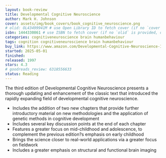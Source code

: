 ```yaml
---
layout: book-review
title: Developmental Cognitive Neuroscience
author: Mark H. Johnson
cover: assets/img/book_covers/book_cognitive_neuroscience.png
# olid: OL43499941M # use Open Library ID to fetch cover (if no `cover` is provided)
isbn: 1444330861 # use ISBN to fetch cover (if no `olid` is provided, dashes are optional)
categories: cognitiveneuroscience brain humanbehaviour
tags: cognition cognitiveneuroscience brain humanbehaviour
buy_link: https://www.amazon.com/Developmental-Cognitive-Neuroscience-Introduction-Wiley-Blackwell/dp/B008ITGL76/ref=monarch_sidesheet_title
started: 2025-05-01
finished:
released: 1997
stars: 4.3
# goodreads_review: 6318556633
status: Reading
---
```


The third edition of Developmental Cognitive Neuroscience presents a thorough updating and enhancement of the classic text that introduced the rapidly expanding field of developmental cognitive neuroscience.

- Includes the addition of two new chapters that provide further introductory material on new methodologies and the application of genetic methods in cognitive development
- Includes several key discussion points at the end of each chapter
- Features a greater focus on mid-childhood and adolescence, to complement the previous edition?s emphasis on early childhood
- Brings the science closer to real-world applications via a greater focus on fieldwork
- Includes a greater emphasis on structural and functional brain imaging
